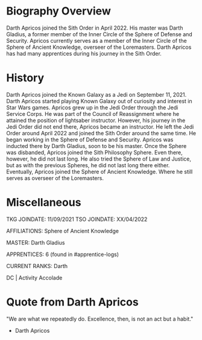 # Biography Overview
Darth Apricos joined the Sith Order in April 2022.
His master was Darth Gladius, a former member of the Inner Circle of the Sphere of Defense and Security.
Apricos currently serves as a member of the Inner Circle of the Sphere of Ancient Knowledge, overseer of the Loremasters.
Darth Apricos has had many apprentices during his journey in the Sith Order.

# History
Darth Apricos joined the Known Galaxy as a Jedi on September 11, 2021.
Darth Apricos started playing Known Galaxy out of curiosity and interest in Star Wars games.
Apricos grew up in the Jedi Order through the Jedi Service Corps.
He was part of the Council of Reassignment where he attained the position of lightsaber instructor.
However, his journey in the Jedi Order did not end there, Apricos became an instructor.
He left the Jedi Order around April 2022 and joined the Sith Order around the same time.
He began working in the Sphere of Defense and Security.
Apricos was inducted there by Darth Gladius, soon to be his master.
Once the Sphere was disbanded, Apricos joined the Sith Philosophy Sphere.
Even there, however, he did not last long.
He also tried the Sphere of Law and Justice, but as with the previous Spheres, he did not last long there either.
Eventually, Apricos joined the Sphere of Ancient Knowledge.
Where he still serves as overseer of the Loremasters.



# Miscellaneous
TKG JOINDATE: 11/09/2021
TSO JOINDATE: XX/04/2022

AFFILIATIONS: Sphere of Ancient Knowledge

MASTER: Darth Gladius

APPRENTICES: 6 (found in #apprentice-logs)

CURRENT RANKS: Darth

DC | Activity Accolade



# Quote from Darth Apricos
"We are what we repeatedly do.
Excellence, then, is not an act but a habit."

- Darth Apricos